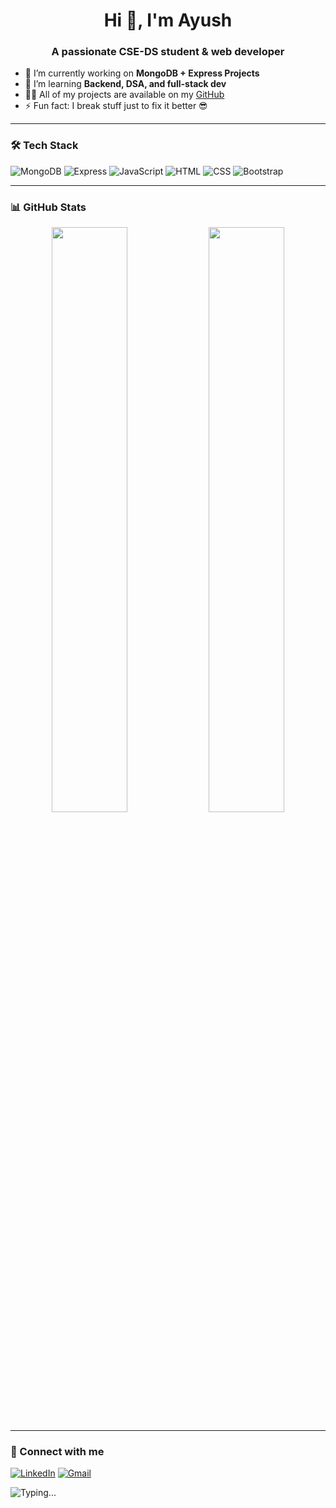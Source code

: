 
<h1 align="center">Hi 👋, I'm Ayush</h1>
<h3 align="center">A passionate CSE-DS student & web developer</h3>

- 🔭 I’m currently working on **MongoDB + Express Projects**
- 🌱 I’m learning **Backend, DSA, and full-stack dev**
- 👨‍💻 All of my projects are available on my [GitHub](https://github.com/Ayushbms01)
- ⚡ Fun fact: I break stuff just to fix it better 😎

---

### 🛠️ Tech Stack
![MongoDB](https://img.shields.io/badge/MongoDB-4EA94B?style=for-the-badge&logo=mongodb&logoColor=white)
![Express](https://img.shields.io/badge/Express.js-000000?style=for-the-badge&logo=express&logoColor=white)
![JavaScript](https://img.shields.io/badge/JavaScript-F7DF1E?style=for-the-badge&logo=javascript&logoColor=black)
![HTML](https://img.shields.io/badge/HTML5-E34F26?style=for-the-badge&logo=html5&logoColor=white)
![CSS](https://img.shields.io/badge/CSS3-1572B6?style=for-the-badge&logo=css3&logoColor=white)
![Bootstrap](https://img.shields.io/badge/Bootstrap-563D7C?style=for-the-badge&logo=bootstrap&logoColor=white)

---

### 📊 GitHub Stats
<p align="center">
  <img src="https://github-readme-stats.vercel.app/api?username=Ayushbms01&show_icons=true&theme=radical" width="49%"/>
  <img src="https://github-readme-streak-stats.herokuapp.com/?user=Ayushbms01&theme=radical" width="49%" />
</p>

---

### 🤝 Connect with me
[![LinkedIn](https://img.shields.io/badge/LinkedIn-blue?style=for-the-badge&logo=linkedin&logoColor=white)](https://www.linkedin.com/in/ayush-kumar-63b69a307)
[![Gmail](https://img.shields.io/badge/Gmail-D14836?style=for-the-badge&logo=gmail&logoColor=white)](mailto:princebpm525@gmail.com)

![Typing...](https://readme-typing-svg.herokuapp.com?font=Fira+Code&duration=2000&pause=1000&color=61F7F7&center=true&vCenter=true&width=435&lines=Coding+MongoDB+Projects+;Learning+Full+Stack+;On+Air+Bnb+Project+😎)

<!--
**Ayushbms05/Ayushbms05** is a ✨ _special_ ✨ repository because its `README.md` (this file) appears on your GitHub profile.

Here are some ideas to get you started:

- 🔭 I’m currently working on ...
- 🌱 I’m currently learning ...
- 👯 I’m looking to collaborate on ...
- 🤔 I’m looking for help with ...
- 💬 Ask me about ...
- 📫 How to reach me: ...
- 😄 Pronouns: ...
- ⚡ Fun fact: ...
-->


<!--
**Ayushbms01/Ayushbms01** is a ✨ _special_ ✨ repository because its `README.md` (this file) appears on your GitHub profile.

Here are some ideas to get you started:

- 🔭 I’m currently working on ...
- 🌱 I’m currently learning ...
- 👯 I’m looking to collaborate on ...
- 🤔 I’m looking for help with ...
- 💬 Ask me about ...
- 📫 How to reach me: ...
- 😄 Pronouns: ...
- ⚡ Fun fact: ...
-->
